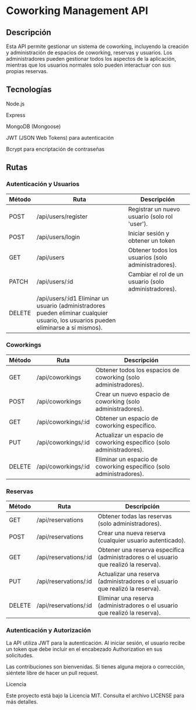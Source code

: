 # ﻿Coworking Management API

## Descripción

Esta API permite gestionar un sistema de coworking, incluyendo la creación y administración de espacios de coworking, reservas y usuarios. Los administradores pueden gestionar todos los aspectos de la aplicación, mientras que los usuarios normales solo pueden interactuar con sus propias reservas.

## Tecnologías

Node.js

Express

MongoDB (Mongoose)

JWT (JSON Web Tokens) para autenticación

Bcrypt para encriptación de contraseñas


## Rutas

### Autenticación y Usuarios
| Método | Ruta                                     | Descripción                           |
|--------|------------------------------------------|---------------------------------------|
| POST  | /api/users/register | Registrar un nuevo usuario (solo rol 'user').  |
|POST| /api/users/login| Iniciar sesión y obtener un token|
|GET |/api/users| Obtener todos los usuarios (solo administradores).|
|PATCH| /api/users/:id| Cambiar el rol de un usuario (solo administradores).|
|DELETE| /api/users/:id1 Eliminar un usuario (administradores pueden eliminar cualquier usuario, los usuarios pueden eliminarse a sí mismos).|

### Coworkings
| Método | Ruta                                     | Descripción                           |
|--------|------------------------------------------|---------------------------------------|
|GET| /api/coworkings| Obtener todos los espacios de coworking (solo administradores).|
|POST| /api/coworkings| Crear un nuevo espacio de coworking (solo administradores).|
|GET| /api/coworkings/:id| Obtener un espacio de coworking específico.|
|PUT |/api/coworkings/:id| Actualizar un espacio de coworking específico (solo administradores).|
|DELETE| /api/coworkings/:id| Eliminar un espacio de coworking específico (solo administradores).|

### Reservas
| Método | Ruta                                     | Descripción                           |
|--------|------------------------------------------|---------------------------------------|
|GET| /api/reservations| Obtener todas las reservas (solo administradores).|
|POST| /api/reservations| Crear una nueva reserva (cualquier usuario autenticado).|
|GET| /api/reservations/:id| Obtener una reserva específica (administradores o el usuario que realizó la reserva).|
|PUT| /api/reservations/:id| Actualizar una reserva (administradores o el usuario que realizó la reserva).|
|DELETE| /api/reservations/:id| Eliminar una reserva (administradores o el usuario que realizó la reserva).|

### Autenticación y Autorización

La API utiliza JWT para la autenticación. Al iniciar sesión, el usuario recibe un token que debe incluir en el encabezado Authorization en sus solicitudes.



Las contribuciones son bienvenidas. Si tienes alguna mejora o corrección, siéntete libre de hacer un pull request.

Licencia

Este proyecto está bajo la Licencia MIT. Consulta el archivo LICENSE para más detalles.


